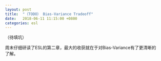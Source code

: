 ```yaml
---
layout: post
title:  "（TODO） Bias-Variance Tradeoff"
date:   2018-06-11 11:15:00 +0800
categories: esl
---
```


（待填坑）

周末仔细研读了ESL的第二章，最大的收获就在于对Bias-Variance有了更清晰的了解。

